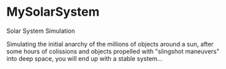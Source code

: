 MySolarSystem
=============

Solar System Simulation

Simulating the initial anarchy of the millions of objects around a sun, 
after some hours of colissions and objects propelled with "slingshot maneuvers" into deep space,
you will end up with a stable system...
